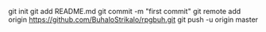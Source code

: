 git init
git add README.md
git commit -m "first commit"
git remote add origin https://github.com/BuhaloStrikalo/rpgbuh.git
git push -u origin master
